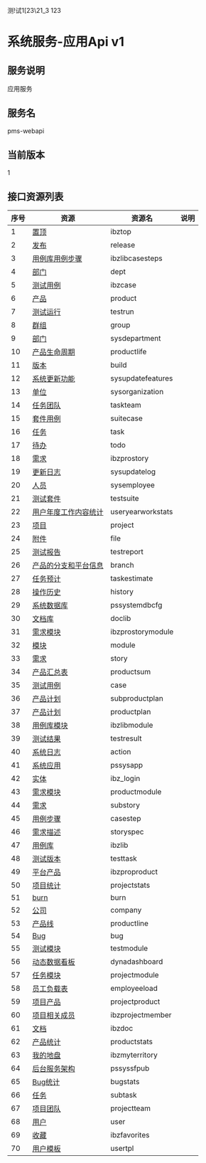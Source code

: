 
测\!试1\[23\\21\_3
123
# 系统服务-应用Api v1
## 服务说明
应用服务

## 服务名
pms-webapi

## 当前版本
1

## 接口资源列表
| 序号 | 资源 | 资源名 | 说明 |
| ---- | ---- | ---- | ---- |
| 1 | [置顶](1/IbzTop) | ibztop |  |
| 2 | [发布](1/Release) | release |  |
| 3 | [用例库用例步骤](1/IbzLibCaseSteps) | ibzlibcasesteps |  |
| 4 | [部门](1/Dept) | dept |  |
| 5 | [测试用例](1/IbzCase) | ibzcase |  |
| 6 | [产品](1/Product) | product |  |
| 7 | [测试运行](1/TestRun) | testrun |  |
| 8 | [群组](1/Group) | group |  |
| 9 | [部门](1/SysDepartment) | sysdepartment |  |
| 10 | [产品生命周期](1/ProductLife) | productlife |  |
| 11 | [版本](1/Build) | build |  |
| 12 | [系统更新功能](1/SysUpdateFeatures) | sysupdatefeatures |  |
| 13 | [单位](1/SysOrganization) | sysorganization |  |
| 14 | [任务团队](1/TaskTeam) | taskteam |  |
| 15 | [套件用例](1/SuiteCase) | suitecase |  |
| 16 | [任务](1/Task) | task |  |
| 17 | [待办](1/Todo) | todo |  |
| 18 | [需求](1/IBZProStory) | ibzprostory |  |
| 19 | [更新日志](1/SysUpdateLog) | sysupdatelog |  |
| 20 | [人员](1/SysEmployee) | sysemployee |  |
| 21 | [测试套件](1/TestSuite) | testsuite |  |
| 22 | [用户年度工作内容统计](1/UserYearWorkStats) | useryearworkstats |  |
| 23 | [项目](1/Project) | project |  |
| 24 | [附件](1/File) | file |  |
| 25 | [测试报告](1/TestReport) | testreport |  |
| 26 | [产品的分支和平台信息](1/Branch) | branch |  |
| 27 | [任务预计](1/TaskEstimate) | taskestimate |  |
| 28 | [操作历史](1/History) | history |  |
| 29 | [系统数据库](1/PSSystemDBCfg) | pssystemdbcfg |  |
| 30 | [文档库](1/DocLib) | doclib |  |
| 31 | [需求模块](1/IBZProStoryModule) | ibzprostorymodule |  |
| 32 | [模块](1/Module) | module |  |
| 33 | [需求](1/Story) | story |  |
| 34 | [产品汇总表](1/ProductSum) | productsum |  |
| 35 | [测试用例](1/Case) | case |  |
| 36 | [产品计划](1/SubProductPlan) | subproductplan |  |
| 37 | [产品计划](1/ProductPlan) | productplan |  |
| 38 | [用例库模块](1/IbzLibModule) | ibzlibmodule |  |
| 39 | [测试结果](1/TestResult) | testresult |  |
| 40 | [系统日志](1/Action) | action |  |
| 41 | [系统应用](1/PSSysApp) | pssysapp |  |
| 42 | [实体](1/IBZ_LOGIN) | ibz_login |  |
| 43 | [需求模块](1/ProductModule) | productmodule |  |
| 44 | [需求](1/SubStory) | substory |  |
| 45 | [用例步骤](1/CaseStep) | casestep |  |
| 46 | [需求描述](1/StorySpec) | storyspec |  |
| 47 | [用例库](1/IbzLib) | ibzlib |  |
| 48 | [测试版本](1/TestTask) | testtask |  |
| 49 | [平台产品](1/IBZProProduct) | ibzproproduct |  |
| 50 | [项目统计](1/ProjectStats) | projectstats |  |
| 51 | [burn](1/Burn) | burn |  |
| 52 | [公司](1/Company) | company |  |
| 53 | [产品线](1/ProductLine) | productline |  |
| 54 | [Bug](1/Bug) | bug |  |
| 55 | [测试模块](1/TestModule) | testmodule |  |
| 56 | [动态数据看板](1/DynaDashboard) | dynadashboard |  |
| 57 | [任务模块](1/ProjectModule) | projectmodule |  |
| 58 | [员工负载表](1/EmployEeload) | employeeload |  |
| 59 | [项目产品](1/ProjectProduct) | projectproduct |  |
| 60 | [项目相关成员](1/IbzProjectMember) | ibzprojectmember |  |
| 61 | [文档](1/IBzDoc) | ibzdoc |  |
| 62 | [产品统计](1/ProductStats) | productstats |  |
| 63 | [我的地盘](1/IbzMyTerritory) | ibzmyterritory |  |
| 64 | [后台服务架构](1/PSSysSFPub) | pssyssfpub |  |
| 65 | [Bug统计](1/BugStats) | bugstats |  |
| 66 | [任务](1/SubTask) | subtask |  |
| 67 | [项目团队](1/ProjectTeam) | projectteam |  |
| 68 | [用户](1/User) | user |  |
| 69 | [收藏](1/IbzFavorites) | ibzfavorites |  |
| 70 | [用户模板](1/UserTpl) | usertpl |  |

